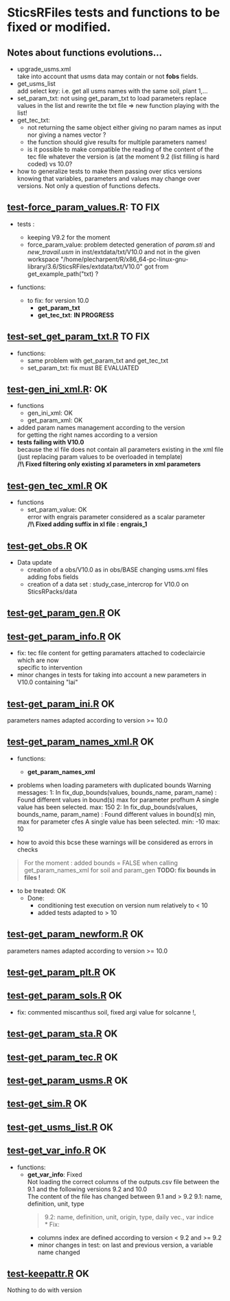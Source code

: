 # SticsRFiles tests and functions to be fixed or modified.

## Notes about functions evolutions...

* upgrade_usms.xml    
take into account that usms data may contain or not **fobs** fields.  
* get_usms_list    
add select key: i.e. get all usms names
with the same soil, plant 1,...
* set_param_txt: not using get_param_txt to load parameters
replace values in the list and rewrite the txt file => new function playing with the list!
* get_tec_txt: 
  * not returning the same object either giving no param names as input nor giving a names vector ?
  * the function should give results for multiple parameters names!
  * is it possible to make compatible the reading of the content of the tec file whatever the version is (at the moment 9.2 (list filling is hard coded) vs 10.0?
* how to generalize tests to make them passing over stics versions knowing that variables, parameters and values may change over versions. Not only a question of functions defects.  

## <u>test-force_param_values.R</u>: TO FIX
  * tests : 
    * keeping V9.2 for the moment 
    * force_param_value: problem detected
       generation of *param.sti* and *new_travail.usm* in
       inst/extdata/txt/V10.0 and not in the given workspace
       "/home/plecharpent/R/x86_64-pc-linux-gnu-library/3.6/SticsRFiles/extdata/txt/V10.0"
       got from get_example_path("txt) ?

  * functions:
    * to fix: for version 10.0
       * **get_param_txt**
       * **get_tec_txt**: **IN PROGRESS**

## <u>test-set_get_param_txt.R</u> TO FIX
* functions:
  * same problem with get_param_txt and get_tec_txt
  * set_param_txt: fix must BE EVALUATED
       
## <u>test-gen_ini_xml.R</u>: OK
  * functions  
    * gen_ini_xml: OK
    * get_param_xml: OK
  * added param names management according to the version    
  for getting the right names according to a version
  * **tests failing with V10.0**   
because the xl file does not contain all parameters existing in the xml file (just replacing param values to be overloaded in template)   
**/!\ Fixed filtering only existing xl parameters in xml parameters**


## <u>test-gen_tec_xml.R</u> OK

  * functions
    * set_param_value: OK    
    error with engrais parameter considered as a scalar parameter   
    **/!\ Fixed adding suffix in xl file : engrais_1**


## <u>test-get_obs.R</u> OK

  * Data update    
      * creation of a obs/V10.0 as in obs/BASE changing usms.xml files adding fobs
  fields    
      * creation of a data set : study_case_intercrop for V10.0 on SticsRPacks/data


## <u>test-get_param_gen.R</u> OK


## <u>test-get_param_info.R</u> OK

* fix: tec file content for getting paramaters attached to codeclaircie which are now    
specific to intervention 
* minor changes in tests for taking into account a new parameters in V10.0
containing "lai"

## <u>test-get_param_ini.R</u> OK

parameters names adapted according to version >= 10.0

## <u>test-get_param_names_xml.R</u> OK

* functions:
  * **get_param_names_xml**

* problems when loading parameters with duplicated bounds
Warning messages:
1: In fix_dup_bounds(values, bounds_name, param_name) :
  Found different values in bound(s) 
 max 
for parameter profhum 
A single value has been selected.
 max: 150
2: In fix_dup_bounds(values, bounds_name, param_name) :
  Found different values in bound(s) 
 min, max 
for parameter cfes 
A single value has been selected.
 min: -10
max: 10

* how to avoid this bcse these warnings will be considered as errors in checks
> For the moment : added bounds = FALSE when calling get_param_names_xml
for soil and param_gen
**TODO: fix bounds in files !**

* to be treated: OK
  * Done: 
    * conditioning test execution on version num relatively to < 10
    * added tests adapted to > 10 



## <u>test-get_param_newform.R</u> OK

parameters names adapted according to version >= 10.0


## <u>test-get_param_plt.R</u> OK


## <u>test-get_param_sols.R</u> OK

* fix: commented miscanthus soil, fixed argi value for solcanne !,


## <u>test-get_param_sta.R</u> OK


## <u>test-get_param_tec.R</u> OK


## <u>test-get_param_usms.R</u> OK


## <u>test-get_sim.R</u> OK


## <u>test-get_usms_list.R</u> OK


## <u>test-get_var_info.R</u> OK

* functions:
  * **get_var_info**: Fixed   
    Not loading the correct columns of the outputs.csv file between the 9.1 and the following versions 9.2 and 10.0   
    The content of the file has changed between 9.1 and > 9.2
    9.1: name, definition, unit, type
    > 9.2: name, definition, unit, origin, type, daily vec., var indice
  * Fix:
    * columns index are defined according to version < 9.2 and >= 9.2
    * minor changes in test: on last and previous version, a variable name changed

## <u>test-keepattr.R</u> OK
Nothing to do with version



